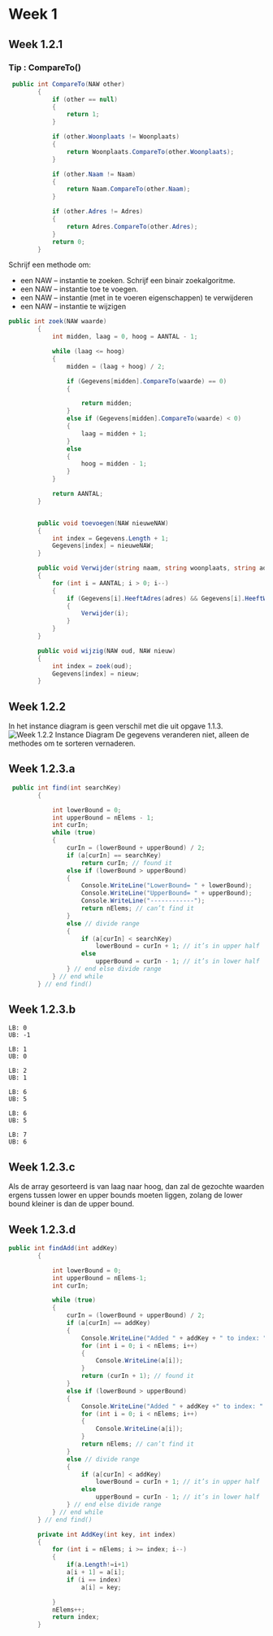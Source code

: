 # Week 1
## Week 1.2.1

### Tip : CompareTo()
```C#
 public int CompareTo(NAW other)
        {
            if (other == null)
            {
                return 1;
            }

            if (other.Woonplaats != Woonplaats)
            {
                return Woonplaats.CompareTo(other.Woonplaats);
            }

            if (other.Naam != Naam)
            {
                return Naam.CompareTo(other.Naam);
            }

            if (other.Adres != Adres)
            {
                return Adres.CompareTo(other.Adres);
            }
            return 0;
        }
```

Schrijf een methode om:
* een NAW – instantie te zoeken. Schrijf een binair zoekalgoritme.
* een NAW – instantie toe te voegen.
* een NAW – instantie (met in te voeren eigenschappen) te verwijderen
* een NAW – instantie te wijzigen

```C#
public int zoek(NAW waarde)
        {
            int midden, laag = 0, hoog = AANTAL - 1;

            while (laag <= hoog)
            {
                midden = (laag + hoog) / 2;

                if (Gegevens[midden].CompareTo(waarde) == 0)
                {

                    return midden;
                }
                else if (Gegevens[midden].CompareTo(waarde) < 0)
                {
                    laag = midden + 1;
                }
                else
                {
                    hoog = midden - 1;
                }
            }

            return AANTAL;
        }


        public void toevoegen(NAW nieuweNAW)
        {
            int index = Gegevens.Length + 1;
            Gegevens[index] = nieuweNAW;
        }

        public void Verwijder(string naam, string woonplaats, string adres)
        {
            for (int i = AANTAL; i > 0; i--)
            {
                if (Gegevens[i].HeeftAdres(adres) && Gegevens[i].HeeftWoonplaats(woonplaats) && Gegevens[i].HeeftNaam(naam))
                {
                    Verwijder(i);
                }
            }
        }

        public void wijzig(NAW oud, NAW nieuw)
        {
            int index = zoek(oud);
            Gegevens[index] = nieuw;
        }
```

## Week 1.2.2
In het instance diagram is geen verschil met die uit opgave 1.1.3.
![ Week 1.2.2 Instance Diagram](http://i.imgur.com/qYMHLmR.jpg)
De gegevens veranderen niet, alleen de methodes om te sorteren vernaderen.

## Week 1.2.3.a

```C#
 public int find(int searchKey)
        {

            int lowerBound = 0;
            int upperBound = nElems - 1;
            int curIn;
            while (true)
            {
                curIn = (lowerBound + upperBound) / 2;
                if (a[curIn] == searchKey)
                    return curIn; // found it
                else if (lowerBound > upperBound)
                {
                    Console.WriteLine("LowerBound= " + lowerBound);
                    Console.WriteLine("UpperBound= " + upperBound);
                    Console.WriteLine("------------");
                    return nElems; // can’t find it
                }
                else // divide range
                {
                    if (a[curIn] < searchKey)
                        lowerBound = curIn + 1; // it’s in upper half
                    else
                        upperBound = curIn - 1; // it’s in lower half
                } // end else divide range
            } // end while
        } // end find()
```
        
## Week 1.2.3.b

    LB: 0
    UB: -1

    LB: 1
    UB: 0

    LB: 2
    UB: 1

    LB: 6
    UB: 5

    LB: 6
    UB: 5

    LB: 7
    UB: 6


## Week 1.2.3.c

Als de array gesorteerd is van laag naar hoog, dan zal de gezochte waarden ergens tussen lower en upper bounds moeten liggen, zolang de lower bound kleiner is dan de upper bound.

## Week 1.2.3.d

```C#
public int findAdd(int addKey)
        {

            int lowerBound = 0;
            int upperBound = nElems-1;
            int curIn;

            while (true)
            {
                curIn = (lowerBound + upperBound) / 2;
                if (a[curIn] == addKey)
                {
                    Console.WriteLine("Added " + addKey + " to index: " + AddKey(addKey, curIn + 1));
                    for (int i = 0; i < nElems; i++)
                    {
                        Console.WriteLine(a[i]);
                    }
                    return (curIn + 1); // found it
                }
                else if (lowerBound > upperBound)
                {
                    Console.WriteLine("Added " + addKey +" to index: " + AddKey(addKey, lowerBound));
                    for (int i = 0; i < nElems; i++)
                    {
                        Console.WriteLine(a[i]);
                    }
                    return nElems; // can’t find it
                }
                else // divide range
                {
                    if (a[curIn] < addKey)
                        lowerBound = curIn + 1; // it’s in upper half
                    else
                        upperBound = curIn - 1; // it’s in lower half
                } // end else divide range
            } // end while
        } // end find()

        private int AddKey(int key, int index)
        {
            for (int i = nElems; i >= index; i--)
            {
                if(a.Length!=i+1)
                a[i + 1] = a[i];
                if (i == index)
                    a[i] = key;

            }
            nElems++;
            return index;
        }
```
